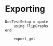 # Exporting
```@meta
DocTestSetup = quote
    using FlipGraphs
end
```


```@docs
    export_gml
```